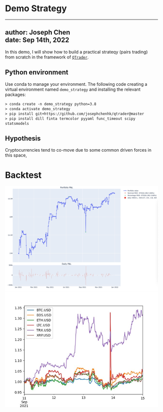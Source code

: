 # Demo Strategy

---
author: Joseph Chen\
date: Sep 14th, 2022
---

In this demo, I will show how to build a practical strateqy 
(pairs trading) from scratch in the framework of 
[`QTrader`](https://github.com/josephchenhk/qtrader).

## Python environment

Use conda to manage your environment. The following code
creating a virtual environment named `demo_strategy` and
installing the relevant packages:

```shell
> conda create -n demo_strategy python=3.8
> conda activate demo_strategy
> pip install git+https://github.com/josephchenhk/qtrader@master
> pip install dill finta termcolor pyyaml func_timeout scipy statsmodels
```

## Hypothesis 

Cryptocurrencies tend to co-move due to some common driven forces
in this space,

# Backtest

![alt text](https://github.com/josephchenhk/demo_strategy/blob/main/contents/pnl_01.jpeg "pnl_01")
![alt text](https://github.com/josephchenhk/demo_strategy/blob/main/contents/closes_Sep11_Sep14.jpeg "closes_sep")